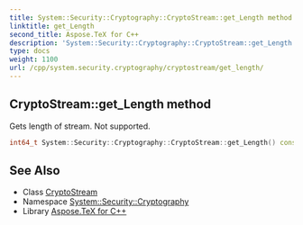 ```yaml
---
title: System::Security::Cryptography::CryptoStream::get_Length method
linktitle: get_Length
second_title: Aspose.TeX for C++
description: 'System::Security::Cryptography::CryptoStream::get_Length method. Gets length of stream. Not supported in C++.'
type: docs
weight: 1100
url: /cpp/system.security.cryptography/cryptostream/get_length/
---
```

## CryptoStream::get_Length method


Gets length of stream. Not supported.

```cpp
int64_t System::Security::Cryptography::CryptoStream::get_Length() const override
```


## See Also

* Class [CryptoStream](../)
* Namespace [System::Security::Cryptography](../../)
* Library [Aspose.TeX for C++](../../../)
